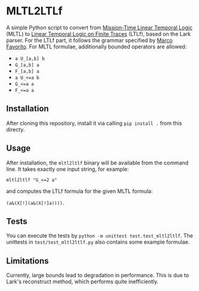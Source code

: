 # MLTL2LTLf

A simple Python script to convert from [Mission-Time Linear Temporal Logic](https://link.springer.com/chapter/10.1007/978-3-030-25543-5_1) (MLTL) to [Linear Temporal Logic on Finite Traces](https://dl.acm.org/doi/10.5555/2540128.2540252) (LTLf), based on the Lark parser.
For the LTLf part, it follows the grammar specified by [Marco Favorito](https://github.com/marcofavorito/tl-grammars/blob/main/content/04.ltlf.md).
For MLTL formulae, additionally bounded operators are allowed:
- `a U_[a,b] b`
- `G_[a,b] a`
- `F_[a,b] a`
- `a U_<=a b`
- `G_<=a a`
- `F_<=a a`

## Installation

After cloning this repository, install it via calling `pip install .` from this directy.

## Usage

After installation, the `mltl2ltlf` binary will be available from the command line.
It takes exactly one input string, for example:

`mltl2ltlf "G_<=2 a"`

and computes the LTLf formula for the given MLTL formula:

`(a&(X[!](a&(X[!]a))))`.

## Tests

You can execute the tests by `python -m unittest test.test_mltl2ltlf`.
The unittests in `test/test_mltl2ltlf.py` also contains some example formulae.

## Limitations

Currently, large bounds lead to degradation in performance.
This is due to Lark's reconstruct method, which performs quite inefficiently.
